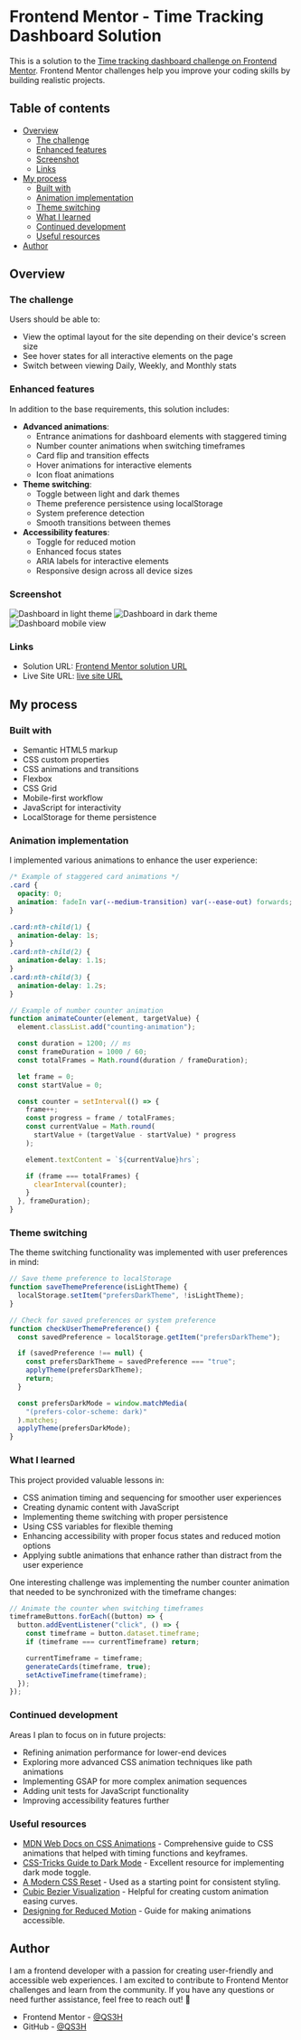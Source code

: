 # Frontend Mentor - Time Tracking Dashboard Solution

This is a solution to the [Time tracking dashboard challenge on Frontend Mentor](https://www.frontendmentor.io/challenges/time-tracking-dashboard-UIQ7167Jw). Frontend Mentor challenges help you improve your coding skills by building realistic projects.

## Table of contents

- [Overview](#overview)
  - [The challenge](#the-challenge)
  - [Enhanced features](#enhanced-features)
  - [Screenshot](#screenshot)
  - [Links](#links)
- [My process](#my-process)
  - [Built with](#built-with)
  - [Animation implementation](#animation-implementation)
  - [Theme switching](#theme-switching)
  - [What I learned](#what-i-learned)
  - [Continued development](#continued-development)
  - [Useful resources](#useful-resources)
- [Author](#author)

## Overview

### The challenge

Users should be able to:

- View the optimal layout for the site depending on their device's screen size
- See hover states for all interactive elements on the page
- Switch between viewing Daily, Weekly, and Monthly stats

### Enhanced features

In addition to the base requirements, this solution includes:

- **Advanced animations**:
  - Entrance animations for dashboard elements with staggered timing
  - Number counter animations when switching timeframes
  - Card flip and transition effects
  - Hover animations for interactive elements
  - Icon float animations
- **Theme switching**:
  - Toggle between light and dark themes
  - Theme preference persistence using localStorage
  - System preference detection
  - Smooth transitions between themes
- **Accessibility features**:
  - Toggle for reduced motion
  - Enhanced focus states
  - ARIA labels for interactive elements
  - Responsive design across all device sizes

### Screenshot

![Dashboard in light theme](./screenshots/light-theme.png)
![Dashboard in dark theme](./screenshots/dark-theme.png)
![Dashboard mobile view](./screenshots/mobile-view.png)

### Links

- Solution URL: [Frontend Mentor solution URL](https://www.frontendmentor.io/solutions/time-tracking-dashboard-solution-with-advanced-features-qHSrtJzCrG)
- Live Site URL: [live site URL](https://qs3h.github.io/Time-tracking-dashboard-Frontend-Mentor/)

## My process

### Built with

- Semantic HTML5 markup
- CSS custom properties
- CSS animations and transitions
- Flexbox
- CSS Grid
- Mobile-first workflow
- JavaScript for interactivity
- LocalStorage for theme persistence

### Animation implementation

I implemented various animations to enhance the user experience:

```css
/* Example of staggered card animations */
.card {
  opacity: 0;
  animation: fadeIn var(--medium-transition) var(--ease-out) forwards;
}

.card:nth-child(1) {
  animation-delay: 1s;
}
.card:nth-child(2) {
  animation-delay: 1.1s;
}
.card:nth-child(3) {
  animation-delay: 1.2s;
}
```

```js
// Example of number counter animation
function animateCounter(element, targetValue) {
  element.classList.add("counting-animation");

  const duration = 1200; // ms
  const frameDuration = 1000 / 60;
  const totalFrames = Math.round(duration / frameDuration);

  let frame = 0;
  const startValue = 0;

  const counter = setInterval(() => {
    frame++;
    const progress = frame / totalFrames;
    const currentValue = Math.round(
      startValue + (targetValue - startValue) * progress
    );

    element.textContent = `${currentValue}hrs`;

    if (frame === totalFrames) {
      clearInterval(counter);
    }
  }, frameDuration);
}
```

### Theme switching

The theme switching functionality was implemented with user preferences in mind:

```js
// Save theme preference to localStorage
function saveThemePreference(isLightTheme) {
  localStorage.setItem("prefersDarkTheme", !isLightTheme);
}

// Check for saved preferences or system preference
function checkUserThemePreference() {
  const savedPreference = localStorage.getItem("prefersDarkTheme");

  if (savedPreference !== null) {
    const prefersDarkTheme = savedPreference === "true";
    applyTheme(prefersDarkTheme);
    return;
  }

  const prefersDarkMode = window.matchMedia(
    "(prefers-color-scheme: dark)"
  ).matches;
  applyTheme(prefersDarkMode);
}
```

### What I learned

This project provided valuable lessons in:

- CSS animation timing and sequencing for smoother user experiences
- Creating dynamic content with JavaScript
- Implementing theme switching with proper persistence
- Using CSS variables for flexible theming
- Enhancing accessibility with proper focus states and reduced motion options
- Applying subtle animations that enhance rather than distract from the user experience

One interesting challenge was implementing the number counter animation that needed to be synchronized with the timeframe changes:

```js
// Animate the counter when switching timeframes
timeframeButtons.forEach((button) => {
  button.addEventListener("click", () => {
    const timeframe = button.dataset.timeframe;
    if (timeframe === currentTimeframe) return;

    currentTimeframe = timeframe;
    generateCards(timeframe, true);
    setActiveTimeframe(timeframe);
  });
});
```

### Continued development

Areas I plan to focus on in future projects:

- Refining animation performance for lower-end devices
- Exploring more advanced CSS animation techniques like path animations
- Implementing GSAP for more complex animation sequences
- Adding unit tests for JavaScript functionality
- Improving accessibility features further

### Useful resources

- [MDN Web Docs on CSS Animations](https://developer.mozilla.org/en-US/docs/Web/CSS/CSS_Animations/Using_CSS_animations) - Comprehensive guide to CSS animations that helped with timing functions and keyframes.
- [CSS-Tricks Guide to Dark Mode](https://css-tricks.com/a-complete-guide-to-dark-mode-on-the-web/) - Excellent resource for implementing dark mode toggle.
- [A Modern CSS Reset](https://piccalil.li/blog/a-modern-css-reset/) - Used as a starting point for consistent styling.
- [Cubic Bezier Visualization](https://cubic-bezier.com) - Helpful for creating custom animation easing curves.
- [Designing for Reduced Motion](https://web.dev/prefers-reduced-motion/) - Guide for making animations accessible.

## Author

I am a frontend developer with a passion for creating user-friendly and accessible web experiences. I am excited to contribute to Frontend Mentor challenges and learn from the community. If you have any questions or need further assistance, feel free to reach out! 🚀

- Frontend Mentor - [@QS3H](https://www.frontendmentor.io/profile/QS3H)
- GitHub - [@QS3H](https://github.com/QS3H)
